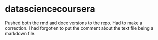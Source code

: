 # datasciencecoursera
Pushed both the rmd and docx versions to the repo. Had to make a correction. I had forgotten
to put the comment about the text file being a markdown file. 
